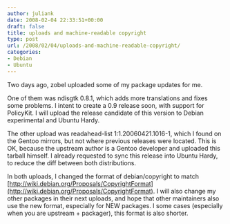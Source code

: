 ```yaml
---
author: juliank
date: 2008-02-04 22:33:51+00:00
draft: false
title: uploads and machine-readable copyright
type: post
url: /2008/02/04/uploads-and-machine-readable-copyright/
categories:
- Debian
- Ubuntu
---
```


Two days ago, zobel uploaded some of my package updates for me.

One of them was ndisgtk 0.8.1, which adds more translations and fixes some problems. I intent to create a 0.9 release soon, with support for PolicyKit. I will upload the release candidate of this version to Debian experimental and Ubuntu Hardy.

The other upload was readahead-list 1:1.20060421.1016-1,  which I found on the Gentoo mirrors, but not where previous releases were located. This is OK, because the upstream author is a Gentoo developer and uploaded this tarball himself. I already requested to sync this release into Ubuntu Hardy, to reduce the diff between both distributions.

In both uploads, I changed the format of debian/copyright to match [http://wiki.debian.org/Proposals/CopyrightFormat](http://wiki.debian.org/Proposals/CopyrightFormat). I will also change my other packages in their next uploads, and hope that other maintainers also use the new format, especially for NEW packages.  I some cases (especially when you are upstream + packager), this format is also shorter.
